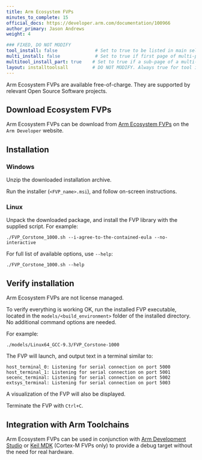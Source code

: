 ```yaml
---
title: Arm Ecosystem FVPs
minutes_to_complete: 15
official_docs: https://developer.arm.com/documentation/100966
author_primary: Jason Andrews
weight: 4

### FIXED, DO NOT MODIFY
tool_install: false              # Set to true to be listed in main selection page, else false
multi_install: false             # Set to true if first page of multi-page article, else false
multitool_install_part: true    # Set to true if a sub-page of a multi-page article, else false
layout: installtoolsall         # DO NOT MODIFY. Always true for tool install articles
---
```

Arm Ecosystem FVPs are available free-of-charge. They are supported by relevant Open Source Software projects.

## Download Ecosystem FVPs

Arm Ecosystem FVPs can be download from [Arm Ecosystem FVPs](https://developer.arm.com/downloads/-/arm-ecosystem-fvps) on the `Arm Developer` website.

## Installation

### Windows
Unzip the downloaded installation archive.

Run the installer (`<FVP_name>.msi`), and follow on-screen instructions.

### Linux
Unpack the downloaded package, and install the FVP library with the supplied script. For example:
```command
./FVP_Corstone_1000.sh --i-agree-to-the-contained-eula --no-interactive
```
For full list of available options, use `--help`:
```command
./FVP_Corstone_1000.sh --help
```
## Verify installation

Arm Ecosystem FVPs are not license managed.

To verify everything is working OK, run the installed FVP executable, located in the `models/<build_environment>` folder of the installed directory. No additional command options are needed.

For example:
```command
./models/Linux64_GCC-9.3/FVP_Corstone-1000
```
The FVP will launch, and output text in a terminal similar to:
```output
host_terminal_0: Listening for serial connection on port 5000
host_terminal_1: Listening for serial connection on port 5001
secenc_terminal: Listening for serial connection on port 5002
extsys_terminal: Listening for serial connection on port 5003
```
A visualization of the FVP will also be displayed.

Terminate the FVP with `Ctrl+C`.

## Integration with Arm Toolchains

Arm Ecosystem FVPs can be used in conjunction with [Arm Development Studio](/install-guides/armds) or [Keil MDK](/install-guides/mdk) (Cortex-M FVPs only) to provide a debug target without the need for real hardware.

